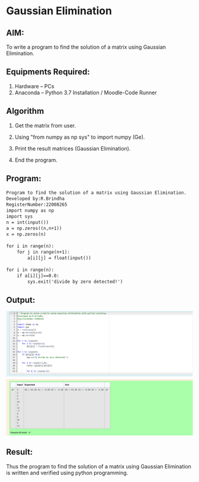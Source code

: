# Gaussian Elimination

## AIM:
To write a program to find the solution of a matrix using Gaussian Elimination.

## Equipments Required:
1. Hardware – PCs
2. Anaconda – Python 3.7 Installation / Moodle-Code Runner

## Algorithm
1. Get the matrix from user.

2. Using "from numpy as np sys" to import numpy (Ge).

3. Print the result matrices (Gaussian Elimination).

4. End the program. 


## Program:
~~~
Program to find the solution of a matrix using Gaussian Elimination.
Developed by:R.Brindha
RegisterNumber:22008265
import numpy as np
import sys
n = int(input())
a = np.zeros((n,n+1))
x = np.zeros(n) 

for i in range(n):
    for j in range(n+1):
        a[i][j] = float(input()) 
        
for i in range(n):
    if a[i][j]==0.0:
        sys.exit('divide by zero detected!')
~~~

## Output:
![output](./G.E%20OUTPUT.png)


## Result:
Thus the program to find the solution of a matrix using Gaussian Elimination is written and verified using python programming.

